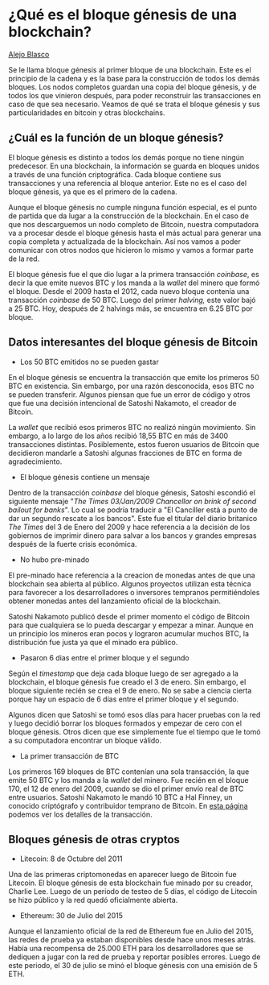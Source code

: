 # **¿Qué es el bloque génesis de una blockchain?**

[Alejo Blasco](https://wiki.lemon.me/autor/alejoblasco/)

Se le llama bloque génesis al primer bloque de una blockchain. Este es
el principio de la cadena y es la base para la construcción de todos los
demás bloques. Los nodos completos guardan una copia del bloque génesis,
y de todos los que vinieron después, para poder reconstruir las
transacciones en caso de que sea necesario. Veamos de qué se trata el
bloque génesis y sus particularidades en bitcoin y otras blockchains.

## ¿Cuál es la función de un bloque génesis?

El bloque génesis es distinto a todos los demás porque no tiene ningún
predecesor. En una blockchain, la información se guarda en bloques
unidos a través de una función criptográfica. Cada bloque contiene sus
transacciones y una referencia al bloque anterior. Este no es el caso
del bloque génesis, ya que es el primero de la cadena.

Aunque el bloque génesis no cumple ninguna función especial, es el punto
de partida que da lugar a la construcción de la blockchain. En el caso
de que nos descarguemos un nodo completo de Bitcoin, nuestra computadora
va a procesar desde el bloque génesis hasta el más actual para generar
una copia completa y actualizada de la blockchain. Así nos vamos a poder
comunicar con otros nodos que hicieron lo mismo y vamos a formar parte
de la red.

El bloque génesis fue el que dio lugar a la primera transacción
*coinbase*, es decir la que emite nuevos BTC y los manda a la *wallet*
del minero que formó el bloque. Desde el 2009 hasta el 2012, cada nuevo
bloque contenía una transacción *coinbase* de 50 BTC. Luego del primer
*halving,* este valor bajó a 25 BTC. Hoy, después de 2 halvings más, se
encuentra en 6.25 BTC por bloque.

## Datos interesantes del bloque génesis de Bitcoin 

-   Los 50 BTC emitidos no se pueden gastar

En el bloque génesis se encuentra la transacción que emite los primeros
50 BTC en existencia. Sin embargo, por una razón desconocida, esos BTC
no se pueden transferir. Algunos piensan que fue un error de código y
otros que fue una decisión intencional de Satoshi Nakamoto, el creador
de Bitcoin.

La *wallet* que recibió esos primeros BTC no realizó ningún movimiento.
Sin embargo, a lo largo de los años recibió 18,55 BTC en más de 3400
transacciones distintas. Posiblemente, estos fueron usuarios de Bitcoin
que decidieron mandarle a Satoshi algunas fracciones de BTC en forma de
agradecimiento.

-   El bloque génesis contiene un mensaje

Dentro de la transacción *coinbase* del bloque génesis, Satoshi escondió
el siguiente mensaje "*The Times 03/Jan/2009 Chancellor on brink of
second bailout for banks*". Lo cual se podría traducir a "El Canciller
está a punto de dar un segundo rescate a los bancos". Este fue el
titular del diario britanico *The Times* del 3 de Enero del 2009 y hace
referencia a la decisión de los gobiernos de imprimir dinero para salvar
a los bancos y grandes empresas después de la fuerte crisis económica.

-   No hubo pre-minado

El pre-minado hace referencia a la creacion de monedas antes de que una
blockchain sea abierta al público. Algunos proyectos utilizan esta
técnica para favorecer a los desarrolladores o inversores tempranos
permitiéndoles obtener monedas antes del lanzamiento oficial de la
blockchain.

Satoshi Nakamoto publicó desde el primer momento el código de Bitcoin
para que cualquiera se lo pueda descargar y empezar a minar. Aunque en
un principio los mineros eran pocos y lograron acumular muchos BTC, la
distribución fue justa ya que el minado era público.

-   Pasaron 6 dias entre el primer bloque y el segundo

Según el *timestamp* que deja cada bloque luego de ser agregado a la
blockchain, el bloque génesis fue creado el 3 de enero. Sin embargo, el
bloque siguiente recién se crea el 9 de enero. No se sabe a ciencia
cierta porque hay un espacio de 6 días entre el primer bloque y el
segundo.

Algunos dicen que Satoshi se tomó esos días para hacer pruebas con la
red y luego decidió borrar los bloques formados y empezar de cero con el
bloque génesis. Otros dicen que ese simplemente fue el tiempo que le
tomó a su computadora encontrar un bloque válido.

-   La primer transacción de BTC

Los primeros 169 bloques de BTC contenían una sola transacción, la que
emite 50 BTC y los manda a la *wallet* del minero. Fue recién en el
bloque 170, el 12 de enero del 2009, cuando se dio el primer envío real
de BTC entre usuarios. Satoshi Nakamoto le mandó 10 BTC a Hal Finney, un
conocido criptógrafo y contribuidor temprano de Bitcoin. En [esta
página](https://www.blockchain.com/btc/tx/f4184fc596403b9d638783cf57adfe4c75c605f6356fbc91338530e9831e9e16)
podemos ver los detalles de la transacción.

## Bloques génesis de otras cryptos

-   Litecoin: 8 de Octubre del 2011

Una de las primeras criptomonedas en aparecer luego de Bitcoin fue
Litecoin. El bloque génesis de esta blockchain fue minado por su
creador, Charlie Lee. Luego de un periodo de testeo de 5 días, el código
de Litecoin se hizo público y la red quedó oficialmente abierta.

-   Ethereum: 30 de Julio del 2015

Aunque el lanzamiento oficial de la red de Ethereum fue en Julio del
2015, las redes de prueba ya estaban disponibles desde hace unos meses
atrás. Había una recompensa de 25.000 ETH para los desarrolladores que
se dediquen a jugar con la red de prueba y reportar posibles errores.
Luego de este periodo, el 30 de julio se minó el bloque génesis con una
emisión de 5 ETH.
